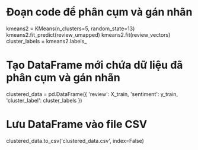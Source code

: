 # Đoạn code để phân cụm và gán nhãn
kmeans2 = KMeans(n_clusters=5, random_state=13)
kmeans2.fit_predict(review_umapped)
kmeans2.fit(review_vectors)
cluster_labels = kmeans2.labels_

# Tạo DataFrame mới chứa dữ liệu đã phân cụm và gán nhãn
clustered_data = pd.DataFrame({
    'review': X_train,
    'sentiment': y_train,
    'cluster_label': cluster_labels
})

# Lưu DataFrame vào file CSV
clustered_data.to_csv('clustered_data.csv', index=False)
